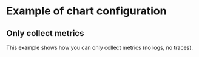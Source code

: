 # Example of chart configuration

## Only collect metrics

This example shows how you can only collect metrics (no logs, no traces).
